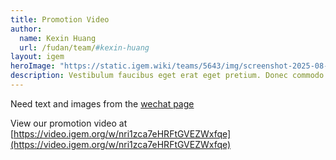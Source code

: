 ```yaml
---
title: Promotion Video
author:
  name: Kexin Huang
  url: /fudan/team/#kexin-huang
layout: igem
heroImage: "https://static.igem.wiki/teams/5643/img/screenshot-2025-08-06-at-21-23-43.webp"
description: Vestibulum faucibus eget erat eget pretium. Donec commodo convallis ligula, eget suscipit orci.
---
```


Need text and images from the [wechat page](https://mp.weixin.qq.com/s?__biz=MzU2ODA2MTY1MQ==&mid=2247488205&idx=1&sn=d0382734adcacea8da302debd283fa68&chksm=fc92e971cbe56067bb1f4fa6618174f96a225104049e554a2d8a253f7c4c536191caaee8d4e6&scene=178&cur_album_id=3718300648232550407&search_click_id=#rd)

View our promotion video at [https://video.igem.org/w/nri1zca7eHRFtGVEZWxfqe](https://video.igem.org/w/nri1zca7eHRFtGVEZWxfqe)
